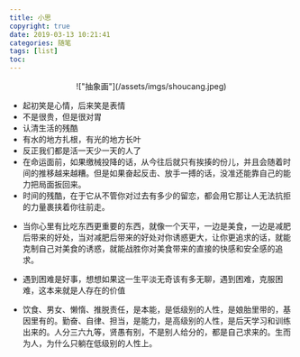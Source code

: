 ```yaml
---
title: 小思
copyright: true
date: 2019-03-13 10:21:41
categories: 随笔
tags: [list]
toc:
---
```


<center>!["抽象画"](/assets/imgs/shoucang.jpeg)</center> 
<!--more-->

* 起初笑是心情，后来笑是表情
* 不是很贵，但是很对胃
* 认清生活的残酷
* 有水的地方扎根，有光的地方长叶
* 反正我们都是活一天少一天的人了
* 在命运面前，如果缴械投降的话，从今往后就只有挨揍的份儿，并且会随着时间的推移越来越糟。但是如果奋起反击、放手一搏的话，没准还能靠自己的能力把局面扳回来。
* 时间的残酷，在于它从不管你对过去有多少的留恋，都会用它那让人无法抗拒的力量裹挟着你往前走。
<!--当每天上班和上坟一样，感觉是去祭奠我这还没逝去但我深知终将逝去，并且会和昨天、前天一样，和逝去没什么两样的今天，谁还不是过一天少一天的人了呢，生活不止一种活法，任何生活的标准都不该是你生活的标准，你该随着点自己的内心，不应该因为任何其他人的评判标准影响你选择如果过你的一生，都是第一次活，并且就活这一次，人生苦短，何必如此为难自己呢-->
* 当你心里有比吃东西更重要的东西，就像一个天平，一边是美食，一边是减肥后带来的好处，当对减肥后带来的好处对你诱惑更大，让你更追求的话，就能克制自己对美食的诱惑，就能战胜你对美食带来的直接的快感和安全感的追求。
* 遇到困难是好事，想想如果这一生平淡无奇该有多无聊，遇到困难，克服困难，这本来就是人存在的价值

* 饮食、男女、懒惰、推脱责任，是本能，是低级别的人性，是娘胎里带的，基因里有的。勤奋、自律、担当，是能力，是高级别的人性，是后天学习和训练出来的。人分三六九等，贤愚有别，不是别人给分的，都是自己求来的。生而为人，为什么只躺在低级别的人性上。
